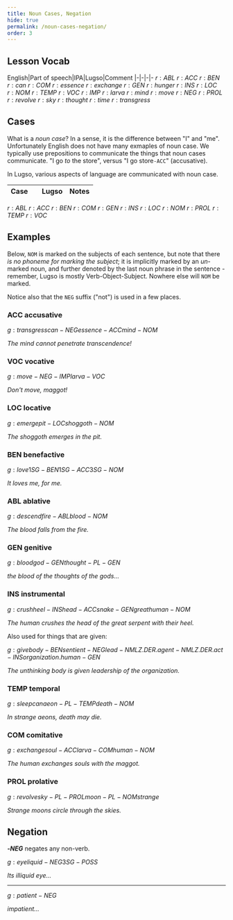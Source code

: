 ```yaml
---
title: Noun Cases, Negation
hide: true
permalink: /noun-cases-negation/
order: 3
---
```


## Lesson Vocab

English|Part of speech|IPA|Lugso|Comment
|-|-|-|-
${r: ABL}$
${r: ACC}$
${r: BEN}$
${r: can}$
${r: COM}$
${r: essence}$
${r: exchange}$
${r: GEN}$
${r: hunger}$
${r: INS}$
${r: LOC}$
${r: NOM}$
${r: TEMP}$
${r: VOC}$
${r: IMP}$
${r: larva}$
${r: mind}$
${r: move}$
${r: NEG}$
${r: PROL}$
${r: revolve}$
${r: sky}$
${r: thought}$
${r: time}$
${r: transgress}$

## Cases

What is a _noun case_? In a sense, it is the difference between "I" and "me". Unfortunately English does not have many exmaples of noun case. We typically use prepositions to communicate the things that noun cases communicate. "I go _to_ the store", versus "I go store`-ACC`" (accusative).

In Lugso, various aspects of language are communicated with noun case.

Case||Lugso|Notes
|-|-|-|-
${r: ABL}$
${r: ACC}$
${r: BEN}$
${r: COM}$
${r: GEN}$
${r: INS}$
${r: LOC}$
${r: NOM}$
${r: PROL}$
${r: TEMP}$
${r: VOC}$

## Examples

Below, `NOM` is marked on the subjects of each sentence, but note that there _is no phoneme for marking the subject_; it is implicitly marked by an _un_-marked noun, and further denoted by the last noun phrase in the sentence - remember, Lugso is mostly Verb-Object-Subject. Nowhere else will `NOM` be marked.

Notice also that the `NEG` suffix ("not") is used in a few places.

### ACC accusative

${g: transgress can-NEG essence-ACC mind-NOM}$

_The mind cannot penetrate transcendence!_

### VOC vocative

${g: move-NEG-IMP larva-VOC}$

_Don't move, maggot!_

### LOC locative

${g: emerge pit-LOC shoggoth-NOM}$

_The shoggoth emerges in the pit._

### BEN benefactive

${g: love 1SG-BEN 1SG-ACC 3SG-NOM}$

_It loves me, for me._

### ABL ablative

${g: descend fire-ABL blood-NOM}$

_The blood falls from the fire._

### GEN genitive

${g: blood god-GEN thought-PL-GEN}$

_the blood of the thoughts of the gods..._

### INS instrumental

${g: crush heel-INS head-ACC snake-GEN great human-NOM}$

_The human crushes the head of the great serpent with their heel._

Also used for things that are given:

${g: give body-BEN sentient-NEG lead-NMLZ.DER.agent-NMLZ.DER.act-INS organization.human-GEN}$

_The unthinking body is given leadership of the organization._

### TEMP temporal

${g: sleep can aeon-PL-TEMP death-NOM}$

_In strange aeons, death may die._

### COM comitative

${g: exchange soul-ACC larva-COM human-NOM}$

_The human exchanges souls with the maggot._

### PROL prolative

${g: revolve sky-PL-PROL moon-PL-NOM strange}$

_Strange moons circle through the skies._

## Negation

**-${NEG}$** negates any non-verb.

${g: eye liquid-NEG 3SG-POSS}$

_Its illiquid eye..._

---

${g: patient-NEG}$

_impatient..._
